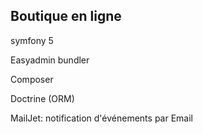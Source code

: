 <h2>Boutique en ligne</h2>

symfony 5

Easyadmin bundler

Composer

Doctrine (ORM)

MailJet: notification d'événements par Email 

